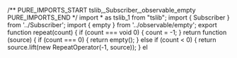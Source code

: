 /** PURE_IMPORTS_START tslib,_Subscriber,_observable_empty PURE_IMPORTS_END */
import * as tslib_1 from "tslib";
import { Subscriber } from '../Subscriber';
import { empty } from '../observable/empty';
export function repeat(count) {
    if (count === void 0) {
        count = -1;
    }
    return function (source) {
        if (count === 0) {
            return empty();
        }
        else if (count < 0) {
            return source.lift(new RepeatOperator(-1, source));
        }
        el